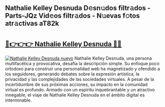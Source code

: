 ## Nathalie Kelley Desnuda D𝚎sn𝚞dos filtr𝚊dos - Parts-JQz Vid𝚎os filtr𝚊dos - N𝚞evas f𝚘tos atr𝚊ctivas aT82k

# <h2><a href="http://mb0o213.tromn.icu/?c=Nathalie+Kelley+Desnuda">🔗👉👉👉 Nathalie Kelley Desnuda 🔗🔗</a></h2>

[![Nathalie Kelley Desnuda nuevo](https://i.imgur.com/pEAQMta.gif)](http://mb0o213.tromn.icu/?c=Nathalie+Kelley+Desnuda)
Nathalie Kelley Desnuda, una persona multifacética y provocativa, desafía la descripción simple. Su enfoque poco ortodoxo para construir una personalidad web ha magnetizado y ofendido a los seguidores, generando debates sobre la expresión artística, la privacidad y las complejidades de las sociedades virtuales. A pesar de la incertidumbre de sus próximas acciones, su impacto en la comunidad virtual es profundo. Armado con un espíritu inquebrantable y un atractivo innegable, el viaje de Nathalie Kelley Desnuda en el ámbito digital es interminable.
